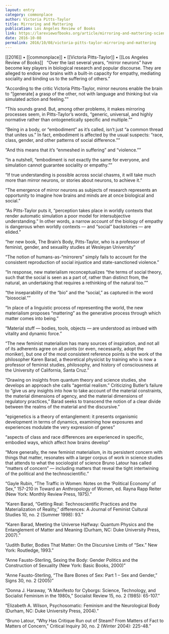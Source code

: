 ```yaml
---
layout: entry
category: commonplace
author: Victoria Pitts-Taylor
title: Mirroring and Mattering
publication: Los Angeles Review of Books
link: https://lareviewofbooks.org/article/mirroring-and-mattering-science-politics-and-the-new-feminist-materialism/
date: 2016-10-08
permalink: 2016/10/08/victoria-pitts-taylor-mirroring-and-mattering
---
```


[[2016]] • [[commonplace]] • [[Victoria Pitts-Taylor]] • [[Los Angeles Review of Books]]
 
“Over the last several years, “mirror neurons” have become key players in biological research and popular discourse. They are alleged to endow our brains with a built-in capacity for empathy, mediating sociality and binding us to the suffering of others.”

“According to the critic Victoria Pitts-Taylor, mirror neurons enable the brain to “[generate] a grasp of the other, not with language and thinking but via simulated action and feeling.””

“This sounds grand. But, among other problems, it makes mirroring processes seem, in Pitts-Taylor’s words, “generic, universal, and highly normative rather than ontogenetically specific and multiple.””

“Being in a body, or “embodiment” as it’s called, isn’t just “a common thread that unites us.” In fact, embodiment is affected by the usual suspects: “race, class, gender, and other patterns of social difference.””

“And this means that it’s “enmeshed in suffering” and “violence.””

“In a nutshell, “embodiment is not exactly the same for everyone, and simulation cannot guarantee sociality or empathy.””

“If true understanding is possible across social chasms, it will take much more than mirror neurons, or stories about neurons, to achieve it.”

“The emergence of mirror neurons as subjects of research represents an opportunity to imagine how brains and minds are at once biological and social.”

“As Pitts-Taylor puts it, “perception takes place in worldly contexts that render automatic simulation a poor model for intersubjective understanding.” In other words, a narrow account of the biology of empathy is dangerous when worldly contexts — and “social” backstories — are elided.”

“her new book, The Brain’s Body, Pitts-Taylor, who is a professor of feminist, gender, and sexuality studies at Wesleyan University”

“The notion of humans-as-“mirrorers” simply fails to account for the consistent reproduction of social injustice and state-sanctioned violence.”

“In response, new materialism reconceptualizes “the terms of social theory, such that the social is seen as a part of, rather than distinct from, the natural, an undertaking that requires a rethinking of the natural too.””

“the inseparability of the “bio” and the “social,” as captured in the word “biosocial.””

“In place of a linguistic process of representing the world, the new materialism proposes “mattering” as the generative process through which matter comes into being.”

“Material stuff — bodies, tools, objects — are understood as imbued with vitality and dynamic force.”

“The new feminist materialism has many sources of inspiration, and not all of its adherents agree on all points (or even, necessarily, adopt the moniker), but one of the most consistent reference points is the work of the philosopher Karen Barad, a theoretical physicist by training who is now a professor of feminist studies, philosophy, and history of consciousness at the University of California, Santa Cruz.”

“Drawing on insights from quantum theory and science studies, she develops an approach she calls “agential realism.” Criticizing Butler’s failure to “give us any insights into how to take account of the material constraints, the material dimensions of agency, and the material dimensions of regulatory practices,” Barad seeks to transcend the notion of a clear divide between the realms of the material and the discursive.”

“epigenetics is a theory of entanglement: it presents organismic development in terms of dynamics, examining how exposures and experiences modulate the very expression of genes”

“aspects of class and race differences are experienced in specific, embodied ways, which affect how brains develop”

“More generally, the new feminist materialism, in its persistent concern with things that matter, resonates with a larger corpus of work in science studies that attends to what the sociologist of science Bruno Latour has called “matters of concern” — including matters that reveal the tight intertwining of the political and the technoscientific.”

“Gayle Rubin, “The Traffic in Women: Notes on the ‘Political Economy’ of Sex,” 157-210 in Toward an Anthropology of Women, ed. Rayna Rapp Reiter (New York: Monthly Review Press, 1975).”

“Karen Barad, “Getting Real: Technoscientific Practices and the Materialization of Reality,” differences: A Journal of Feminist Cultural Studies 10, no. 2 (Summer 1998): 93.”

“Karen Barad, Meeting the Universe Halfway: Quantum Physics and the Entanglement of Matter and Meaning (Durham, NC: Duke University Press, 2007).”

“Judith Butler, Bodies That Matter: On the Discursive Limits of “Sex.” New York: Routledge, 1993.”

“Anne Fausto-Sterling, Sexing the Body: Gender Politics and the Construction of Sexuality (New York: Basic Books, 2000)”

“Anne Fausto-Sterling, “The Bare Bones of Sex: Part 1 – Sex and Gender,” Signs 30, no. 2 (2005)”

“Donna J. Haraway, “A Manifesto for Cyborgs: Science, Technology, and Socialist Feminism in the 1980s,” Socialist Review 15, no. 2 (1985): 65-107.”

“Elizabeth A. Wilson, Psychosomatic: Feminism and the Neurological Body (Durham, NC: Duke University Press, 2004).”

“Bruno Latour, “Why Has Critique Run out of Steam? From Matters of Fact to Matters of Concern,” Critical Inquiry 30, no. 2 (Winter 2004): 225-48.”

